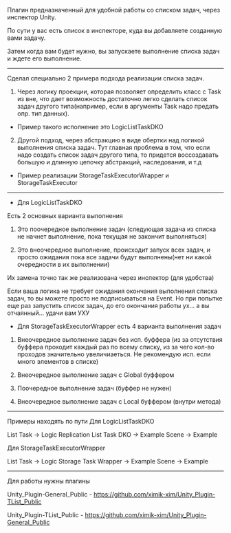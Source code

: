 Плагин предназначенный для удобной работы со списком задач, через инспектор Unity.

По сути у вас есть список в инспекторе, куда вы добавляете созданную вами задачу. 

Затем когда вам будет нужно, вы запускаете выполнение списка задач и ждете его выполнение.

---------------------------------------------------------------------------------------------------------

Сделал специально 2 примера подхода реализации списка задач.
1) Через логику проекции, которая позволяет определить класс с Task из вне, что дает возможность достаточно легко сделать список задач другого типа(например, если в аргументы Task надо предать опр. тип данных).

- Пример такого исполнение это LogicListTaskDKO

2) Другой подход, через абстракцию в виде обертки над логикой выполнения списка задач. Тут главная проблема в том, что если надо создать список задач другого типа, то придется воссоздавать большую и длинную цепочку абстракций, наследования, и т.д

- Пример реализации StorageTaskExecutorWrapper и StorageTaskExecutor

---------------------------------------------------------------------------------------------------------

- Для LogicListTaskDKO

Есть 2 основных варианта выполнения

1) Это поочередное выполнение задач (следующая задача из списка не начнет выполнение, пока текущая не закончит выполняться)

2) Это внеочередное выполнение, происходит запуск всех задач, и просто ожидания пока все задачи будут выполнены(нет ни какой очередности в их выполнении)

Их замена точно так же реализована через инспектор (для удобства)

Если ваша логика не требует ожидания окончания выполнения списка задач, то вы можете просто не подписываться на Event. Но при попытке еще раз запустить список задач, до его окончания работы ух... а вы отчаянный... удачи вам УХУ

- Для StorageTaskExecutorWrapper есть 4 варианта выполнения задач

1) Внеочередное выполнение задач без исп. буффера (из за отсутствия буффера проходит каждый раз по всему списку, из за чего кол-во проходов значительно увеличиаеться. Не рекомендую исп. если много элементов в списке) 

2) Внеочередное выполнение задач с Global буффером

3) Поочередное выполнение задач (буффер не нужен)

4) Внеочередное выполнение задач с Local буффером (внутри метода)

---------------------------------------------------------------------------------------------------------

Примеры находять по пути
Для LogicListTaskDKO

List Task -> Logic Replication List Task DKO -> Example Scene -> Example

Для StorageTaskExecutorWrapper

List Task -> Logic Storage Task Wrapper -> Example Scene -> Example

---------------------------------------------------------------------------------------------------------

Для работы нужны плагины

Unity_Plugin-General_Public - https://github.com/ximik-xim/Unity_Plugin-TList_Public

Unity_Plugin-TList_Public - https://github.com/ximik-xim/Unity_Plugin-General_Public
